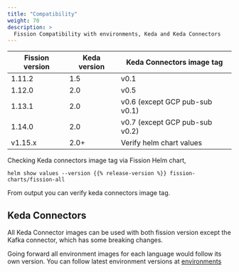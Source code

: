 ```yaml
---
title: "Compatibility"
weight: 70
description: >
  Fission Compatibility with environments, Keda and Keda Connectors
---
```


| Fission version | Keda version | Keda Connectors image tag      |
| --------------- | ------------ | ------------------------------ |
| 1.11.2          | 1.5          | v0.1                           |
| 1.12.0          | 2.0          | v0.5                           |
| 1.13.1          | 2.0          | v0.6 (except GCP pub-sub v0.1) |
| 1.14.0          | 2.0          | v0.7 (except GCP pub-sub v0.2) |
| v1.15.x         | 2.0+         | Verify helm chart values       |

Checking Keda connectors image tag via Fission Helm chart,

```console
helm show values --version {{% release-version %}} fission-charts/fission-all
```

From output you can verify keda connectors image tag.

## Keda Connectors

All Keda Connector images can be used with both fission version except the Kafka connector, which has some breaking changes.

Going forward all environment images for each language would follow its own version.
You can follow latest environment versions at [environments](/environments/)
